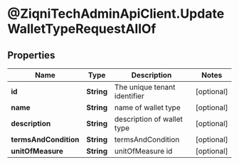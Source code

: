 # @ZiqniTechAdminApiClient.UpdateWalletTypeRequestAllOf

## Properties

Name | Type | Description | Notes
------------ | ------------- | ------------- | -------------
**id** | **String** | The unique tenant identifier | [optional] 
**name** | **String** | name of wallet type | [optional] 
**description** | **String** | description of wallet type | [optional] 
**termsAndCondition** | **String** | termsAndCondition | [optional] 
**unitOfMeasure** | **String** | unitOfMeasure id | [optional] 


